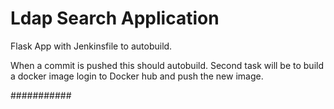 # Ldap Search Application
 
Flask App with Jenkinsfile to autobuild. 

When a commit is pushed this should autobuild. Second task will be to build a docker image login to Docker hub and push the new image.

###########
